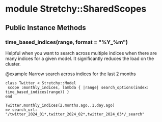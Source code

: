 # module Stretchy::SharedScopes [](#module-Stretchy::SharedScopes) [](#top)
 ## Public Instance Methods
 ### time_based_indices(range, format = "%Y_%m") [](#method-i-time_based_indices)
 Helpful when you want to search across multiple indices when there are many indices for a given model. It significantly reduces the load on the cluster.

@example Narrow search across indices for the last 2 months

```
class Twitter < Stretchy::Model
 scope :monthly_indices, lambda { |range| search_options(index: time_based_indices(range)) }
end 

Twitter.monthly_indices(2.months.ago..1.day.ago)
=> search_url: "/twitter_2024_01*,twitter_2024_02*,twitter_2024_03*/_search"
```
 
